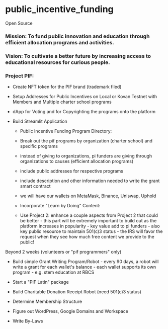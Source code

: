 # public_incentive_funding
Open Source 

### Mission: To fund public innovation and education through efficient allocation programs and activities. 

### Vision: To cultivate a better future by increasing access to educational resources for curious people.  

### Project PIF:
- Create NFT token for the PIF brand (trademark filed)

- Setup Addresses for Public Incentives on Local or Kovan Testnet with Members and Multiple charter school programs

- dApp for Voting and for Copyrighting the programs onto the platform 

- Build Streamlit Application 
  - Public Incentive Funding Program Directory:
   
  - Break out the pif programs by organization (charter school) and specific programs
  - instead of giving to organizations, pi funders are giving through organizations to causes (efficient allocation programs)
  - include public addresses for respective programs
  - include description and other information needed to write the grant smart contract
  - we will have our wallets on MetaMask, Binance, Uniswap, Uphold
  
  
  - Incorporate "Learn by Doing" Content:
  
  - Use Project 2: enhance a couple aspects from Project 2 that could be better
        - this part will be extremely important to build out as the platform increases in popularity
        - key value add to pi funders 
        - also key public resource to maintain 501(c)3 status - the IRS will favor the request when they see how much free content we provide to the public!


Beyond 2 weeks (volunteers or "pif programmers" only)

- Build simple Grant Writing Program/Robot
      - every 90 days, a robot will write a grant for each wallet's balance 
      - each wallet supports its own program - e.g. stem education at RBCS

- Start a "PIF Latin" package 

- Build Charitable Donation Receipt Robot (need 501(c)3 status)

- Determine Membership Structure

- Figure out WordPress, Google Domains and Workspace

- Write By-Laws
